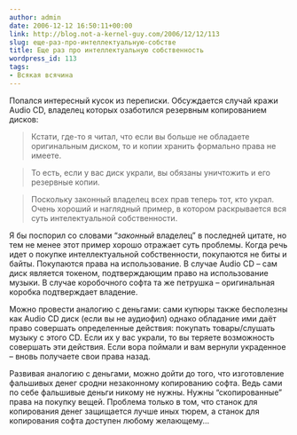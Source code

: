 ```yaml
---
author: admin
date: 2006-12-12 16:50:11+00:00
link: http://blog.not-a-kernel-guy.com/2006/12/12/113
slug: еще-раз-про-интеллектуальную-собстве
title: Еще раз про интеллектуальную собственность
wordpress_id: 113
tags:
- Всякая всячина
---
```


Попался интересный кусок из переписки. Обсуждается случай кражи Audio CD, владелец которых озаботился резервным копированием дисков:

> Кстати, где-то я читал, что если вы больше не обладаете оригинальным диском, то и копии хранить формально права не имеете.

> То есть, если у вас диск украли, вы обязаны уничтожить и его резервные копии.

> Поскольку законный владелец всех прав теперь тот, кто украл. Очень хороший и наглядный пример, в котором раскрывается вся суть интелектуальной собственности.

Я бы поспорил со словами “_законный_ владелец” в последней цитате, но тем не менее этот пример хорошо отражает суть проблемы. Когда речь идет о покупке интеллектуальной собственности, покупаются не биты и байты. Покупаются права на использование. В случае Audio CD – сам диск является токеном, подтверждающим право на использование музыки. В случае коробочного софта та же петрушка – оригинальная коробка подтверждает владение.

Можно провести аналогию с деньгами: сами купюры также бесполезны как Audio CD диск (если вы не аудиофил) однако обладание ими даёт право совершать определенные действия: покупать товары/слушать музыку с этого CD. Если их у вас украли, то вы теряете возможность совершать эти действия. Если вора поймали и вам вернули украденное – вновь получаете свои права назад.

Развивая аналогию с деньгами, можно дойти до того, что изготовление фальшивых денег сродни незаконному копированию софта. Ведь сами по себе фальшивые деньги никому не нужны. Нужны “скопированные” права на покупку вещей. Проблема только в том, что станок для копирования денег защищается лучше иных тюрем, а станок для копирования софта доступен любому желающему...

